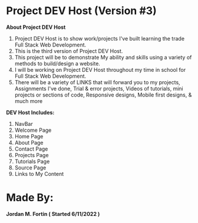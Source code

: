 # Project DEV Host (Version #3)

**About Project DEV Host**

1. Project DEV Host is to show work/projects I've built learning the trade Full Stack Web Development.
2. This is the third version of Project DEV Host.
3. This project will be to demonstrate My ability and skills using a variety of methods to build/design a website.
4. I will be working on Project DEV Host throughout my time in school for Full Stack Web Development.
5. There will be a variety of LINKS that will forward you to my projects, Assignments I've done, Trial & error projects, Videos of tutorials, mini projects or sections of code, Responsive designs, Mobile first designs, & much more

**DEV Host Includes:**

1. NavBar
2. Welcome Page
3. Home Page
4. About Page
5. Contact Page
6. Projects Page
7. Tutorials Page
8. Source Page
9. Links to My Content

# Made By:

**Jordan M. Fortin ( Started 6/11/2022 )**
